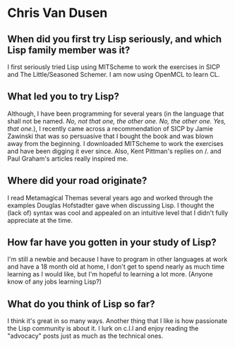 # Chris Van Dusen

## When did you first try Lisp seriously, and which Lisp family member was it?

I first seriously tried Lisp using MITScheme to work the exercises in
SICP and The Little/Seasoned Schemer.  I am now using OpenMCL to learn
CL.

## What led you to try Lisp?

Although, I have been programming for several years (in the language
that shall not be named.  *No, not that one, the other one.  No, the
other one.  Yes, that one.*), I recently came across a recommendation
of SICP by Jamie Zawinski that was so persuasive that I bought the
book and was blown away from the beginning.  I downloaded MITScheme to
work the exercises and have been digging it ever since.  Also, Kent
Pittman's replies on /. and Paul Graham's articles really inspired me.

## Where did your road originate?

I read Metamagical Themas several years ago and worked through the
examples Douglas Hofstadter gave when discussing Lisp. I thought the
(lack of) syntax was cool and appealed on an intuitive level that I
didn't fully appreciate at the time.

## How far have you gotten in your study of Lisp?

I'm still a newbie and because I have to program in other languages at
work and have a 18 month old at home, I don't get to spend nearly as
much time learning as I would like, but I'm hopeful to learning a lot
more.  (Anyone know of any jobs learning Lisp?)

## What do you think of Lisp so far?

I think it's great in so many ways.  Another thing that I like is how
passionate the Lisp community is about it.  I lurk on c.l.l and enjoy
reading the "advocacy" posts just as much as the technical ones.
